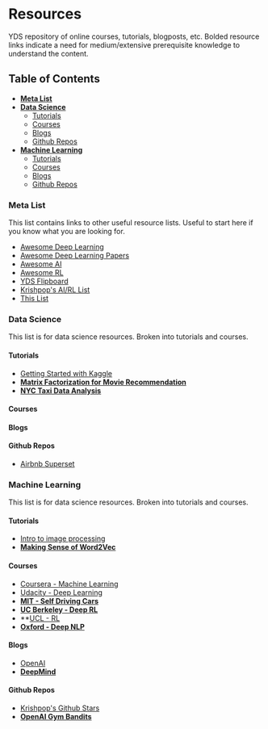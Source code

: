 # Resources

YDS repository of online courses, tutorials, blogposts, etc. Bolded resource links indicate a need for medium/extensive prerequisite knowledge to understand the content.

## Table of Contents

* **[Meta List](#meta-list)**
* **[Data Science](#data-science)**
  * [Tutorials](#tutorials)
  * [Courses](#courses)
  * [Blogs](#blogs)
  * [Github Repos](#github-repos)
* **[Machine Learning](#machine-learning)**
  * [Tutorials](#tutorials)
  * [Courses](#courses)
  * [Blogs](#blogs)
  * [Github Repos](#github-repos)

### Meta List

This list contains links to other useful resource lists. Useful to start here if you know what you are looking for.

- [Awesome Deep Learning](https://github.com/ChristosChristofidis/awesome-deep-learning)
- [Awesome Deep Learning Papers](https://github.com/terryum/awesome-deep-learning-papers)
- [Awesome AI](https://github.com/owainlewis/awesome-artificial-intelligence)
- [Awesome RL](https://github.com/aikorea/awesome-rl)
- [YDS Flipboard](https://flipboard.com/@krishpop/yds-jjjtk8f9y)
- [Krishpop's AI/RL List](http://krishpop.xyz/2016/09/14/rl-background.html)
- [This List](https://github.com/YaleDataScience/Resources/)

### Data Science

This list is for data science resources. Broken into tutorials and courses.

#### Tutorials

- [Getting Started with Kaggle](https://www.dataquest.io/mission/74/getting-started-with-kaggle)
- **[Matrix Factorization for Movie Recommendation](http://katbailey.github.io/post/matrix-factorization-with-tensorflow/)**
- **[NYC Taxi Data Analysis](https://github.com/toddwschneider/nyc-taxi-data)**

#### Courses

#### Blogs

#### Github Repos

- [Airbnb Superset](https://github.com/airbnb/superset)

### Machine Learning

This list is for data science resources. Broken into tutorials and courses.

#### Tutorials

- [Intro to image processing](https://github.com/piratefsh/image-processing-101)
- **[Making Sense of Word2Vec](https://flipboard.com/@krishpop/yds-jjjtk8f9y/making-sense-of-word2vec/a-lJtNY6mTS22sxfwjRdBY-g%3Aa%3A13370430-09661d6637%2Frare-technologies.com)**

#### Courses

- [Coursera - Machine Learning](coursera.org/learn/machine-learning)
- [Udacity - Deep Learning](https://classroom.udacity.com/courses/ud730)
- **[MIT - Self Driving Cars](http://selfdrivingcars.mit.edu/)**
- **[UC Berkeley - Deep RL](rll.berkeley.edu/deeprlcourse/)**
- **[UCL - RL](http://www0.cs.ucl.ac.uk/staff/d.silver/web/Teaching.html)
- **[Oxford - Deep NLP](https://github.com/oxford-cs-deepnlp-2017/lectures)**

#### Blogs

- [OpenAI](https://openai.com/blog/)
- **[DeepMind](http://deepmind.com/blog)**

#### Github Repos

- [Krishpop's Github Stars](https://github.com/krishpop?tab=stars)
- **[OpenAI Gym Bandits](https://github.com/JKCooper2/gym-bandits)**
